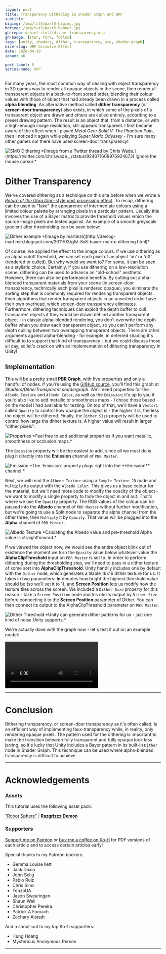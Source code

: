 ```yaml
---
layout: post
title: Transparency Dithering in Shader Graph and URP
subtitle: 
bigimg: /img/tut5/part5-bigimg.jpg
hdrimg: /img/tut5/part5-banner.jpg
gh-repo: daniel-ilett/dither-transparency-urp
gh-badge: [star, fork, follow]
tags: [unity, shaders, dither, transparency, urp, shader-graph]
nice-slug: URP Dissolve Effect
date: 2020-04-19
idnum: 46

part-label: 5
series-name: URP
---
```


For many years, the most common way of dealing with object transparency in 3D games was to render all opaque objects in the scene, then render all transparent objects in a back-to-front sorted order, blending their colour values with those of object that had already been drawn in a process called **alpha blending**. An alternative method called **dither transparency** (or **screen-door transparency**) also exists, in which some of the pixels of a transparent object are drawn and others are culled entirely, according to a preset drawing pattern. The result is an object that, from a distance, or with a high-enough image resolution, still appears transparent. I first became aware of the effect when I played *Metal Gear Solid V: The Phantom Pain*, then I noticed it again while playing *Super Mario Odyssey* - I'm sure many other games out there have used screen-door transparency!

<img data-src="/img/tut5/part5-dither-smo.jpg" class="center-image lazyload" alt="SMO Dithering">
*[Image from a Twitter thread by Chris Wade.](https://twitter.com/chriswade__/status/924071608976924673) Ignore the mouse cursor.*

# Dither Transparency

We've covered dithering as a technique on this site before when we wrote a [*Return of the Obra Dinn*-style post processing effect](https://danielilett.com/2020-02-26-tut3-9-obra-dithering/). To recap, dithering can be used to "fake" the appearence of intermediate colours using a limited colour palette by arranging pixels in a particular pattern. Usually this involves the use of a Bayer matrix to provide threshold values which the source image pixels are tested against. An example of a smooth greyscale gradient after thresholding can be seen below:

<img data-src="/img/tut3/part9-dither-example.jpg" class="center-image lazyload" alt="Dither example">
*[Image by martinsh](http://devlog-martinsh.blogspot.com/2011/03/glsl-8x8-bayer-matrix-dithering.html)*

Of course, we applied the effect to the image colours. If we use dithering as an alpha cutoff threshold, we can set each pixel of an object 'on' or 'off' (rendered or culled). But why would we want to? For some, it can be seen as a stylistic choice. Certainly, if you use dithering on a low-resolution scene, dithering can be used to advance an "old-school" aesthetic. However, there can also be performance benefits. By cutting out alpha-blended transparent materials from your scene (in screen-door transparency, technically each pixel is rendered opaque), you eliminate the sorting step that is commonly required for rendering transparent objects. Even algorithms that render transparent objects in an unsorted order have their own overhead, which screen-door transparency eliminates. Furthermore, dithering techniques can exploit the depth buffer to cull transparent objects if they would be drawn behind another transparent object - in classic alpha-blended rendering, you don't overwrite the depth buffer when you draw each transparent object, so you can't perform any depth culling between two overlapping transparent objects. There are other arguments against alpha-blending - for example, in deferred shading it's difficult to to support that kind of transparency - but we could discuss those all day, so let's crack on with an implementation of dithering transparency in Unity!

## Implementation

This will be a pretty small **PBR Graph**, with five properties and only a handful of nodes. If you're using the [GitHub source](https://github.com/daniel-ilett/dither-transparency-urp), you'll find this graph at *Shaders/DitherTransparent.shadergraph*. We'll need properties for the `Albedo Texture` and `Albedo Color`, as well as the `Emission`; it's up to you if you'd also like to add metallic or smoothness maps - I chose those based on the model I had available for testing. On top of that, we'll have a `Vector1` called `Opacity` to control how opaque the object is - the higher it is, the less the object will be dithered. Finally, the `Dither Size` property will be used to control how large the dither texture is. A higher value will result in larger "dither pixels".

<img data-src="/img/tut5/part5-properties.jpg" class="center-image lazyload" alt="Properties">
*Feel free to add additional properties if you want metallic, smoothness or occlusion maps.*

The `Emission` property will be the easiest to add, since all we must do is plug it directly into the **Emission** channel of `PBR Master`.

<img data-src="/img/tut5/part5-emission.jpg" class="center-image lazyload" alt="Emission">
*The `Emission` property plugs right into the **Emission** channel.*

Next, we will read the `Albedo Texture` using a `Sample Texture 2D` node and `Multiply` its output with the `Albedo Color`. This gives us a base colour for the material, but we'll need more code to modify the opacity of the object - we want to modify a single property to fade the object in and out. That's where we use the `Opacity` property. The RGB values of the colour can be passed into the **Albedo** channel of `PBR Master` without further modification, but we're going to use a Split node to separate the alpha channel from the other three, then `Multiply` it by `Opacity`. That value will be plugged into the **Alpha** channel of `PBR Master`.

<img data-src="/img/tut5/part5-read-texture.jpg" class="center-image lazyload" alt="Albedo Texture">
*Calulating the Albedo value and pre-threshold Alpha value is straightforward.*

If we viewed the object now, we would see the entire object blink out of existence the moment we turn the `Opacity` value below whatever value the **AlphaClipThreshold** input on `PBR Master` is set to. In order to perform dithering during the thresholding step, we'll need to pass in a dither texture of some sort into **AlphaClipThreshold**. Unity handily includes one by default with the `Dither` node, which generates a tilable 16x16 dither texture for us. It takes in two parameters: **In** denotes how bright the highest threshold value should be (so we'll set it to 1), and **Screen Position** lets us modify how the texture tiles across the screen. We included a `Dither Size` property for this reason - take a `Screen Position` node and `Divide` its output by `Dither Size` before connecting it to the **Screen Position** parameter of Dither. You can then connect its output to the AlphaClipThreshold parameter on `PBR Master`.

<img data-src="/img/tut5/part5-dither-threshold.jpg" class="center-image lazyload" alt="Dither Threshold">
*Unity can generate dither patterns for us - just one kind of noise Unity supports.*

We're actually done with the graph now - let's test it out on an example model:

<div class="embed-responsive embed-responsive-16by9">
<video loop autoplay controls class="lazyload embed-responsive-item">
    <source src="/img/tut5/part5-dither-complete.mp4" type="video/mp4">
    Your browser does not support the video tag.
</video>
</div>

<hr/>

# Conclusion

Dithering transparency, or screen-door transparency as it's often called, is an efficient way of implementing faux-transparency while, in reality, only rendering opaque pixels. The pattern used for the dithering is important to make the transition between fully transparent and fully opaque look less jarring, so it's lucky that Unity includes a Bayer pattern in its built-in `Dither` node in Shader Graph. This technique can be used where alpha-blended transparency is difficult to achieve.

<hr/>

# Acknowledgements

### Assets

This tutorial uses the following asset pack:

["Robot Sphere"](https://assetstore.unity.com/packages/3d/characters/robots/robot-sphere-136226) | [**Razgrizzz Demon**](https://assetstore.unity.com/publishers/27109)

### Supporters

[Support me on Patreon](https://www.patreon.com/danielilett) or [buy me a coffee on Ko-fi](https://ko-fi.com/danielilett) for PDF versions of each article and to access certain articles early!

Special thanks to my Patreon backers:

- Gemma Louise Ilett
- Jack Dixon
- John Selig
- Pablo Ruiz
- Chris Sims
- FonzoUA
- Jason Swearingen
- Shaun Wall
- Christopher Pereira
- Patrick A Farnach
- Zachary Alstadt

And a shout-out to my top Ko-fi supporters:

- Hung Hoang
- Mysterious Anonymous Person

<hr/>
